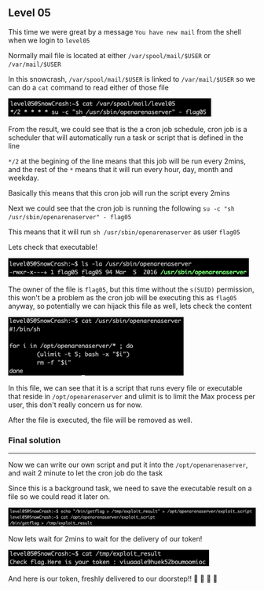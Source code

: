 <h2>Level 05</h2>

This time we were great by a message `You have new mail` from the shell when we login to `level05`

Normally mail file is located at either `/var/spool/mail/$USER` or `/var/mail/$USER`

In this snowcrash, `/var/spool/mail/$USER` is linked to `/var/mail/$USER` so we can do a `cat` command to read either of those file

![alt text](./screenshot/image1.png)

From the result, we could see that is the a cron job schedule, cron job is a scheduler that will automatically run a task or script that is defined in the line

`*/2` at the begining of the line means that this job will be run every 2mins, and the rest of the `*` means that it will run every hour, day, month and weekday.

Basically this means that this cron job will run the script every 2mins

Next we could see that the cron job is running the following `su -c "sh /usr/sbin/openarenaserver" - flag05`

This means that it will run `sh /usr/sbin/openarenaserver` as user `flag05`

Lets check that executable!

![alt text](./screenshot/image2.png)

The owner of the file is `flag05`, but this time without the `s(SUID)` permission, this won't be a problem as the cron job will be executing this as `flag05` anyway, so potentially we can hijack this file as well, lets check the content

![alt text](./screenshot/image3.png)

In this file, we can see that it is a script that runs every file or executable that reside in `/opt/openarenaserver` and ulimit is to limit the Max process per user, this don't really concern us for now.

After the file is executed, the file will be removed as well.

<h3>Final solution</h3>

___

Now we can write our own script and put it into the `/opt/openarenaserver`, and wait 2 minute to let the cron job do the task

Since this is a background task, we need to save the executable result on a file so we could read it later on.

![alt text](./screenshot/image4.png)

Now lets wait for 2mins to wait for the delivery of our token!

![alt text](./screenshot/image5.png)

And here is our token, freshly delivered to our doorstep!! :partying_face: :tada: :tada: :tada:


